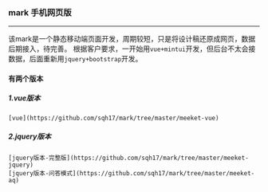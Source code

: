 ### mark 手机网页版
-----------
  该mark是一个静态移动端页面开发，周期较短，只是将设计稿还原成网页，数据后期接入，待完善。
  根据客户要求，一开始用`vue+mintui`开发，但后台不太会接数据，后面重新用`jquery+bootstrap`开发。
#### 有两个版本
##### 1.vue版本
    [vue](https://github.com/sqh17/mark/tree/master/meeket-vue)
##### 2.jquery版本
    [jquery版本-完整版](https://github.com/sqh17/mark/tree/master/meeket-jquery)
    [jquery版本-问答模式](https://github.com/sqh17/mark/tree/master/meeket-aq)
